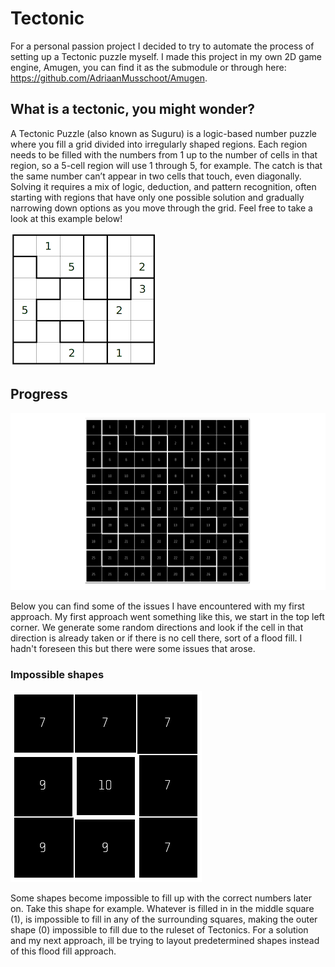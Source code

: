 # Tectonic

For a personal passion project I decided to try to automate the process of setting up a Tectonic puzzle myself. I made this project in my own 2D game engine, Amugen, you can find it as the submodule or through here: https://github.com/AdriaanMusschoot/Amugen.

## What is a tectonic, you might wonder?

A Tectonic Puzzle (also known as Suguru) is a logic-based number puzzle where you fill a grid divided into irregularly shaped regions. Each region needs to be filled with the numbers from 1 up to the number of cells in that region, so a 5-cell region will use 1 through 5, for example. The catch is that the same number can’t appear in two cells that touch, even diagonally. Solving it requires a mix of logic, deduction, and pattern recognition, often starting with regions that have only one possible solution and gradually narrowing down options as you move through the grid. Feel free to take a look at this example below!

![Alt text](Readme/Example.png)

## Progress

![Alt text](Readme/Thumbnail.png)

Below you can find some of the issues I have encountered with my first approach. My first approach went something like this, we start in the top left corner. We generate some random directions and look if the cell in that direction is already taken or if there is no cell there, sort of a flood fill.
I hadn't foreseen this but there were some issues that arose.

### Impossible shapes

![Alt text](Readme/ImfillableShape01.png)

Some shapes become impossible to fill up with the correct numbers later on. Take this shape for example. Whatever is filled in in the middle square (1),
is impossible to fill in any of the surrounding squares, making the outer shape (0) impossible to fill due to the ruleset of Tectonics.
For a solution and my next approach, ill be trying to layout predetermined shapes instead of this flood fill approach.
